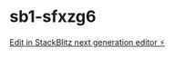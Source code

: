 # sb1-sfxzg6

[Edit in StackBlitz next generation editor ⚡️](https://stackblitz.com/~/github.com/zoring/sb1-sfxzg6)